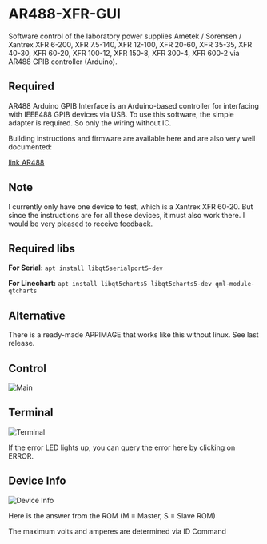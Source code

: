 # AR488-XFR-GUI
Software control of the laboratory power supplies Ametek / Sorensen / Xantrex XFR 6-200, XFR 7.5-140, XFR 12-100, XFR 20-60, XFR 35-35, XFR 40-30, XFR 60-20, XFR 100-12, XFR 150-8, XFR 300-4, XFR 600-2 via AR488 GPIB controller (Arduino).

## Required
AR488 Arduino GPIB Interface is an Arduino-based controller for interfacing with IEEE488 GPIB devices via USB.
To use this software, the simple adapter is required. So only the wiring without IC.

Building instructions and firmware are available here and are also very well documented:

[link AR488](https://github.com/Twilight-Logic/AR488)

## Note
I currently only have one device to test, which is a Xantrex XFR 60-20.
But since the instructions are for all these devices, it must also work there. I would be very pleased to receive feedback.

## Required libs

**For Serial:**
`apt install libqt5serialport5-dev`

**For Linechart:**
`apt install libqt5charts5 libqt5charts5-dev qml-module-qtcharts`

## Alternative
There is a ready-made APPIMAGE that works like this without linux. See last release.

## Control
![Main](https://github.com/paranoid64/AR488-XFR-GUI/tree/main/FRX1.png "IMAGE 1")

## Terminal
![Terminal](https://github.com/paranoid64/AR488-XFR-GUI/tree/main/FRX2.png "IMAGE 2")

If the error LED lights up, you can query the error here by clicking on ERROR.

## Device Info
![Device Info](https://github.com/paranoid64/AR488-XFR-GUI/tree/main/FRX3.png "IMAGE 3")

Here is the answer from the ROM (M = Master, S = Slave ROM)

The maximum volts and amperes are determined via ID Command
